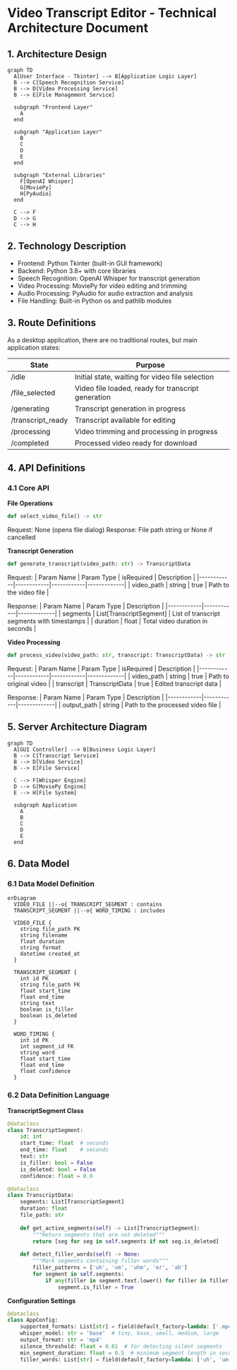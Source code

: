 # Video Transcript Editor - Technical Architecture Document

## 1. Architecture Design

```mermaid
graph TD
  A[User Interface - Tkinter] --> B[Application Logic Layer]
  B --> C[Speech Recognition Service]
  B --> D[Video Processing Service]
  B --> E[File Management Service]
  
  subgraph "Frontend Layer"
    A
  end
  
  subgraph "Application Layer"
    B
    C
    D
    E
  end
  
  subgraph "External Libraries"
    F[OpenAI Whisper]
    G[MoviePy]
    H[PyAudio]
  end
  
  C --> F
  D --> G
  C --> H
```

## 2. Technology Description

- Frontend: Python Tkinter (built-in GUI framework)
- Backend: Python 3.8+ with core libraries
- Speech Recognition: OpenAI Whisper for transcript generation
- Video Processing: MoviePy for video editing and trimming
- Audio Processing: PyAudio for audio extraction and analysis
- File Handling: Built-in Python os and pathlib modules

## 3. Route Definitions

As a desktop application, there are no traditional routes, but main application states:

| State | Purpose |
|-------|----------|
| /idle | Initial state, waiting for video file selection |
| /file_selected | Video file loaded, ready for transcript generation |
| /generating | Transcript generation in progress |
| /transcript_ready | Transcript available for editing |
| /processing | Video trimming and processing in progress |
| /completed | Processed video ready for download |

## 4. API Definitions

### 4.1 Core API

**File Operations**
```python
def select_video_file() -> str
```
Request: None (opens file dialog)
Response: File path string or None if cancelled

**Transcript Generation**
```python
def generate_transcript(video_path: str) -> TranscriptData
```
Request:
| Param Name | Param Type | isRequired | Description |
|------------|------------|------------|-------------|
| video_path | string | true | Path to the video file |

Response:
| Param Name | Param Type | Description |
|------------|------------|-------------|
| segments | List[TranscriptSegment] | List of transcript segments with timestamps |
| duration | float | Total video duration in seconds |

**Video Processing**
```python
def process_video(video_path: str, transcript: TranscriptData) -> str
```
Request:
| Param Name | Param Type | isRequired | Description |
|------------|------------|------------|-------------|
| video_path | string | true | Path to original video |
| transcript | TranscriptData | true | Edited transcript data |

Response:
| Param Name | Param Type | Description |
|------------|------------|-------------|
| output_path | string | Path to the processed video file |

## 5. Server Architecture Diagram

```mermaid
graph TD
  A[GUI Controller] --> B[Business Logic Layer]
  B --> C[Transcript Service]
  B --> D[Video Service]
  B --> E[File Service]
  
  C --> F[Whisper Engine]
  D --> G[MoviePy Engine]
  E --> H[File System]
  
  subgraph Application
    A
    B
    C
    D
    E
  end
```

## 6. Data Model

### 6.1 Data Model Definition

```mermaid
erDiagram
  VIDEO_FILE ||--o{ TRANSCRIPT_SEGMENT : contains
  TRANSCRIPT_SEGMENT ||--o{ WORD_TIMING : includes
  
  VIDEO_FILE {
    string file_path PK
    string filename
    float duration
    string format
    datetime created_at
  }
  
  TRANSCRIPT_SEGMENT {
    int id PK
    string file_path FK
    float start_time
    float end_time
    string text
    boolean is_filler
    boolean is_deleted
  }
  
  WORD_TIMING {
    int id PK
    int segment_id FK
    string word
    float start_time
    float end_time
    float confidence
  }
```

### 6.2 Data Definition Language

**TranscriptSegment Class**
```python
@dataclass
class TranscriptSegment:
    id: int
    start_time: float  # seconds
    end_time: float    # seconds
    text: str
    is_filler: bool = False
    is_deleted: bool = False
    confidence: float = 0.0

@dataclass
class TranscriptData:
    segments: List[TranscriptSegment]
    duration: float
    file_path: str
    
    def get_active_segments(self) -> List[TranscriptSegment]:
        """Return segments that are not deleted"""
        return [seg for seg in self.segments if not seg.is_deleted]
    
    def detect_filler_words(self) -> None:
        """Mark segments containing filler words"""
        filler_patterns = ['uh', 'um', 'uhm', 'er', 'ah']
        for segment in self.segments:
            if any(filler in segment.text.lower() for filler in filler_patterns):
                segment.is_filler = True
```

**Configuration Settings**
```python
@dataclass
class AppConfig:
    supported_formats: List[str] = field(default_factory=lambda: ['.mp4', '.avi', '.mov', '.mkv'])
    whisper_model: str = 'base'  # tiny, base, small, medium, large
    output_format: str = 'mp4'
    silence_threshold: float = 0.01  # for detecting silent segments
    min_segment_duration: float = 0.5  # minimum segment length in seconds
    filler_words: List[str] = field(default_factory=lambda: ['uh', 'um', 'uhm', 'er', 'ah', 'like', 'you know'])
```